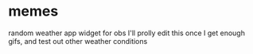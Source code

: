 # memes
random weather app widget for obs
I'll prolly edit this once I get enough gifs, and test out other weather conditions
